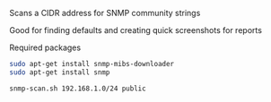 Scans a CIDR address for SNMP community strings

Good for finding defaults and creating quick screenshots for reports

Required packages
```bash
sudo apt-get install snmp-mibs-downloader 
sudo apt-get install snmp
```

```bash
snmp-scan.sh 192.168.1.0/24 public
```

